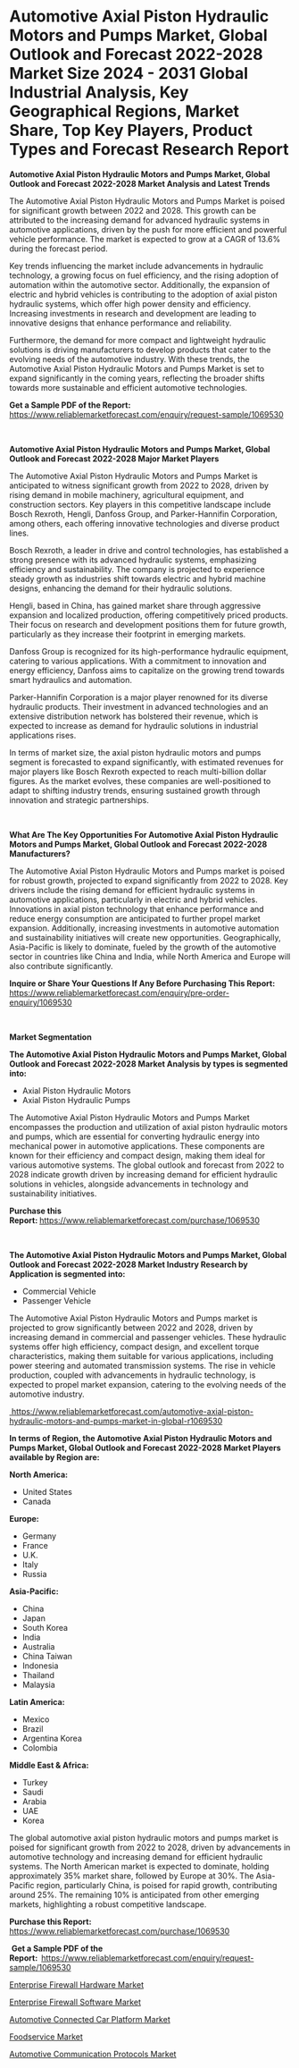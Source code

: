 <p><h1>Automotive Axial Piston Hydraulic Motors and Pumps Market, Global Outlook and Forecast 2022-2028 Market Size 2024 - 2031 Global Industrial Analysis, Key Geographical Regions, Market Share, Top Key Players, Product Types and Forecast Research Report</h1></p><p><strong>Automotive Axial Piston Hydraulic Motors and Pumps Market, Global Outlook and Forecast 2022-2028 Market Analysis and Latest Trends</strong></p>
<p><p>The Automotive Axial Piston Hydraulic Motors and Pumps Market is poised for significant growth between 2022 and 2028. This growth can be attributed to the increasing demand for advanced hydraulic systems in automotive applications, driven by the push for more efficient and powerful vehicle performance. The market is expected to grow at a CAGR of 13.6% during the forecast period. </p><p>Key trends influencing the market include advancements in hydraulic technology, a growing focus on fuel efficiency, and the rising adoption of automation within the automotive sector. Additionally, the expansion of electric and hybrid vehicles is contributing to the adoption of axial piston hydraulic systems, which offer high power density and efficiency. Increasing investments in research and development are leading to innovative designs that enhance performance and reliability.</p><p>Furthermore, the demand for more compact and lightweight hydraulic solutions is driving manufacturers to develop products that cater to the evolving needs of the automotive industry. With these trends, the Automotive Axial Piston Hydraulic Motors and Pumps Market is set to expand significantly in the coming years, reflecting the broader shifts towards more sustainable and efficient automotive technologies.</p></p>
<p><strong>Get a Sample PDF of the Report:&nbsp;</strong> <a href="https://www.reliablemarketforecast.com/enquiry/request-sample/1069530">https://www.reliablemarketforecast.com/enquiry/request-sample/1069530</a></p>
<p>&nbsp;</p>
<p><strong>Automotive Axial Piston Hydraulic Motors and Pumps Market, Global Outlook and Forecast 2022-2028 Major Market Players</strong></p>
<p><p>The Automotive Axial Piston Hydraulic Motors and Pumps Market is anticipated to witness significant growth from 2022 to 2028, driven by rising demand in mobile machinery, agricultural equipment, and construction sectors. Key players in this competitive landscape include Bosch Rexroth, Hengli, Danfoss Group, and Parker-Hannifin Corporation, among others, each offering innovative technologies and diverse product lines.</p><p>Bosch Rexroth, a leader in drive and control technologies, has established a strong presence with its advanced hydraulic systems, emphasizing efficiency and sustainability. The company is projected to experience steady growth as industries shift towards electric and hybrid machine designs, enhancing the demand for their hydraulic solutions.</p><p>Hengli, based in China, has gained market share through aggressive expansion and localized production, offering competitively priced products. Their focus on research and development positions them for future growth, particularly as they increase their footprint in emerging markets.</p><p>Danfoss Group is recognized for its high-performance hydraulic equipment, catering to various applications. With a commitment to innovation and energy efficiency, Danfoss aims to capitalize on the growing trend towards smart hydraulics and automation.</p><p>Parker-Hannifin Corporation is a major player renowned for its diverse hydraulic products. Their investment in advanced technologies and an extensive distribution network has bolstered their revenue, which is expected to increase as demand for hydraulic solutions in industrial applications rises.</p><p>In terms of market size, the axial piston hydraulic motors and pumps segment is forecasted to expand significantly, with estimated revenues for major players like Bosch Rexroth expected to reach multi-billion dollar figures. As the market evolves, these companies are well-positioned to adapt to shifting industry trends, ensuring sustained growth through innovation and strategic partnerships.</p></p>
<p>&nbsp;</p>
<p><strong>What Are The Key Opportunities For Automotive Axial Piston Hydraulic Motors and Pumps Market, Global Outlook and Forecast 2022-2028 Manufacturers?</strong></p>
<p><p>The Automotive Axial Piston Hydraulic Motors and Pumps market is poised for robust growth, projected to expand significantly from 2022 to 2028. Key drivers include the rising demand for efficient hydraulic systems in automotive applications, particularly in electric and hybrid vehicles. Innovations in axial piston technology that enhance performance and reduce energy consumption are anticipated to further propel market expansion. Additionally, increasing investments in automotive automation and sustainability initiatives will create new opportunities. Geographically, Asia-Pacific is likely to dominate, fueled by the growth of the automotive sector in countries like China and India, while North America and Europe will also contribute significantly.</p></p>
<p><strong>Inquire or Share Your Questions If Any Before Purchasing This Report:</strong> <a href="https://www.reliablemarketforecast.com/enquiry/pre-order-enquiry/1069530">https://www.reliablemarketforecast.com/enquiry/pre-order-enquiry/1069530</a></p>
<p>&nbsp;</p>
<p><strong>Market Segmentation</strong></p>
<p><strong>The Automotive Axial Piston Hydraulic Motors and Pumps Market, Global Outlook and Forecast 2022-2028 Market Analysis by types is segmented into:</strong></p>
<p><ul><li>Axial Piston Hydraulic Motors</li><li>Axial Piston Hydraulic Pumps</li></ul></p>
<p><p>The Automotive Axial Piston Hydraulic Motors and Pumps Market encompasses the production and utilization of axial piston hydraulic motors and pumps, which are essential for converting hydraulic energy into mechanical power in automotive applications. These components are known for their efficiency and compact design, making them ideal for various automotive systems. The global outlook and forecast from 2022 to 2028 indicate growth driven by increasing demand for efficient hydraulic solutions in vehicles, alongside advancements in technology and sustainability initiatives.</p></p>
<p><strong>Purchase this Report:&nbsp;</strong><a href="https://www.reliablemarketforecast.com/purchase/1069530">https://www.reliablemarketforecast.com/purchase/1069530</a></p>
<p>&nbsp;</p>
<p><strong>The Automotive Axial Piston Hydraulic Motors and Pumps Market, Global Outlook and Forecast 2022-2028 Market Industry Research by Application is segmented into:</strong></p>
<p><ul><li>Commercial Vehicle</li><li>Passenger Vehicle</li></ul></p>
<p><p>The Automotive Axial Piston Hydraulic Motors and Pumps market is projected to grow significantly between 2022 and 2028, driven by increasing demand in commercial and passenger vehicles. These hydraulic systems offer high efficiency, compact design, and excellent torque characteristics, making them suitable for various applications, including power steering and automated transmission systems. The rise in vehicle production, coupled with advancements in hydraulic technology, is expected to propel market expansion, catering to the evolving needs of the automotive industry.</p></p>
<p><a href="https://www.reliablemarketforecast.com/automotive-axial-piston-hydraulic-motors-and-pumps-market-in-global-r1069530">&nbsp;https://www.reliablemarketforecast.com/automotive-axial-piston-hydraulic-motors-and-pumps-market-in-global-r1069530</a></p>
<p><strong>In terms of Region, the Automotive Axial Piston Hydraulic Motors and Pumps Market, Global Outlook and Forecast 2022-2028 Market Players available by Region are:</strong></p>
<p>
    <p> <strong> North America: </strong>
        <ul>
            <li>United States</li>
            <li>Canada</li>
        </ul>
        </p> 
    <p> <strong> Europe: </strong>
        <ul>
            <li>Germany</li>
            <li>France</li>
            <li>U.K.</li>
            <li>Italy</li>
            <li>Russia</li>
        </ul>
        </p> 
    <p> <strong> Asia-Pacific: </strong>
        <ul>
            <li>China</li>
            <li>Japan</li>
            <li>South Korea</li>
            <li>India</li>
            <li>Australia</li>
            <li>China Taiwan</li>
            <li>Indonesia</li>
            <li>Thailand</li>
            <li>Malaysia</li>
        </ul>
        </p> 
    <p> <strong> Latin America: </strong>
        <ul>
            <li>Mexico</li>
            <li>Brazil</li>
            <li>Argentina Korea</li>
            <li>Colombia</li>
        </ul>
        </p> 
    <p> <strong> Middle East & Africa: </strong>
        <ul>
            <li>Turkey</li>
            <li>Saudi</li>
            <li>Arabia</li>
            <li>UAE</li>
            <li>Korea</li>
        </ul>
    </p>
    </p>
<p><p>The global automotive axial piston hydraulic motors and pumps market is poised for significant growth from 2022 to 2028, driven by advancements in automotive technology and increasing demand for efficient hydraulic systems. The North American market is expected to dominate, holding approximately 35% market share, followed by Europe at 30%. The Asia-Pacific region, particularly China, is poised for rapid growth, contributing around 25%. The remaining 10% is anticipated from other emerging markets, highlighting a robust competitive landscape.</p></p>
<p><strong>Purchase this Report: </strong><a href="https://www.reliablemarketforecast.com/purchase/1069530">https://www.reliablemarketforecast.com/purchase/1069530</a></p>
<p>&nbsp;<strong>Get a Sample PDF of the Report:&nbsp;&nbsp;</strong><a href="https://www.reliablemarketforecast.com/enquiry/request-sample/1069530">https://www.reliablemarketforecast.com/enquiry/request-sample/1069530</a></p>
<p><strong></strong></p>
<p><p><a href="https://www.linkedin.com/pulse/insights-enterprise-firewall-hardware-industry-market-financial-yswte?trackingId=5q%2Feh0ddSlKIyJYKICVp7g%3D%3D">Enterprise Firewall Hardware Market</a></p><p><a href="https://www.linkedin.com/pulse/enterprise-firewall-software-market-growth-outlook-6poze?trackingId=%2FcRsW5ZhQVG3LVRNw%2FFqeQ%3D%3D">Enterprise Firewall Software Market</a></p><p><a href="https://www.linkedin.com/pulse/mapping-automotive-connected-car-platform-market-trends-challenges-npmxe?trackingId=euOd88ILR9KIL1KWc%2BdH%2Fw%3D%3D">Automotive Connected Car Platform Market</a></p><p><a href="https://www.linkedin.com/pulse/foodservice-industry-analysis-report-its-market-size-qc1he?trackingId=I1GT4%2B%2FxSl21vmJ8LSdhzg%3D%3D">Foodservice Market</a></p><p><a href="https://www.linkedin.com/pulse/global-perspectives-automotive-communication-protocols-market-tmyle?trackingId=gAlcI6HpRw2BtSDU7ooT1Q%3D%3D">Automotive Communication Protocols Market</a></p></p>